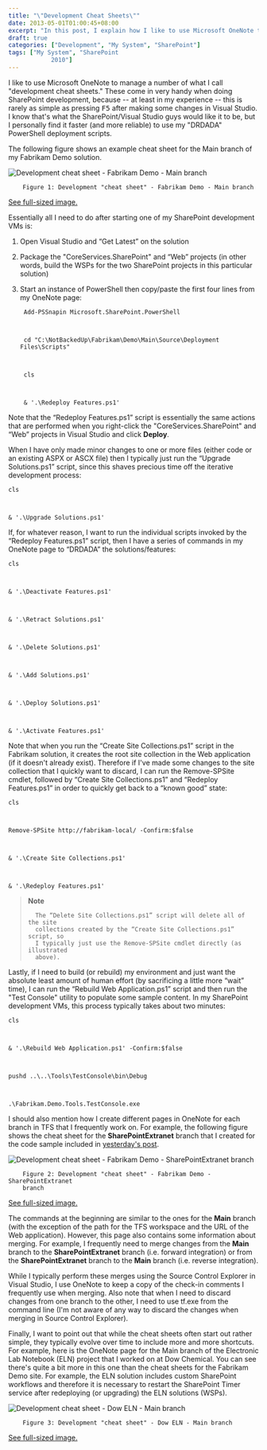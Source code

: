```yaml
---
title: "\"Development Cheat Sheets\""
date: 2013-05-01T01:00:45+08:00
excerpt: "In this post, I explain how I like to use Microsoft OneNote to manage what I call \"development cheat sheets\" -- which are especially useful when developing SharePoint solutions."
draft: true
categories: ["Development", "My System", "SharePoint"]
tags: ["My System", "SharePoint 
			2010"]
---
```


I like to use Microsoft OneNote to manage a number of what I call "development cheat sheets." These come in very handy when doing SharePoint development, because -- at least in my experience -- this is rarely as simple as pressing <kbd>F5</kbd> after making some changes in Visual Studio. I know that's what the SharePoint/Visual Studio guys would like it to be, but I personally find it faster (and more reliable) to use my "DRDADA" PowerShell deployment scripts.

The following figure shows an example cheat sheet for the Main branch of my Fabrikam Demo solution.

![Development cheat sheet - Fabrikam Demo - Main branch](https://www.technologytoolbox.com/blog/images/www_technologytoolbox_com/blog/jjameson/10/r_Development-cheat-sheet-Fabrikam-Demo-Main-branch.png)
		Figure 1: Development "cheat sheet" - Fabrikam Demo - Main branch

[See full-sized image.](/blog/images/www_technologytoolbox_com/blog/jjameson/10/o_Development-cheat-sheet-Fabrikam-Demo-Main-branch.png) 


Essentially all I need to do after starting one of my SharePoint development VMs is:

1. Open Visual Studio and “Get Latest” on the solution
2. Package the "CoreServices.SharePoint" and “Web” projects (in other words, 	build the WSPs for the two SharePoint projects in this particular solution)
3. Start an instance of PowerShell then copy/paste the first four lines 	from my OneNote page:	
  
  
  
  


        Add-PSSnapin Microsoft.SharePoint.PowerShell



        cd "C:\NotBackedUp\Fabrikam\Demo\Main\Source\Deployment Files\Scripts"



        cls



        & '.\Redeploy Features.ps1'


Note that the “Redeploy Features.ps1” script is essentially the same actions that are performed when you right-click the "CoreServices.SharePoint" and “Web” projects in Visual Studio and click **Deploy**.

When I have only made minor changes to one or more files (either code or an existing ASPX or ASCX file) then I typically just run the “Upgrade Solutions.ps1” script, since this shaves precious time off the iterative development process:

  
  


    cls



    & '.\Upgrade Solutions.ps1'



If, for whatever reason, I want to run the individual scripts invoked by the “Redeploy Features.ps1” script, then I have a series of commands in my OneNote page to “DRDADA” the solutions/features:

  
  
  
  
  
  
  


    cls



    & '.\Deactivate Features.ps1'



    & '.\Retract Solutions.ps1'



    & '.\Delete Solutions.ps1'



    & '.\Add Solutions.ps1'



    & '.\Deploy Solutions.ps1'



    & '.\Activate Features.ps1'



Note that when you run the “Create Site Collections.ps1” script in the Fabrikam solution, it creates the root site collection in the Web application (if it doesn't already exist). Therefore if I've made some changes to the site collection that I quickly want to discard, I can run the Remove-SPSite cmdlet, followed by “Create Site Collections.ps1” and “Redeploy Features.ps1” in order to quickly get back to a “known good” state:

  
  
  
  


    cls



    Remove-SPSite http://fabrikam-local/ -Confirm:$false



    & '.\Create Site Collections.ps1'



    & '.\Redeploy Features.ps1'




> **Note**
> 
> 
> 		The “Delete Site Collections.ps1” script will delete all of the site 
> 		collections created by the “Create Site Collections.ps1” script, so 
> 		I typically just use the Remove-SPSite cmdlet directly (as illustrated 
> 		above).


Lastly, if I need to build (or rebuild) my environment and just want the absolute least amount of human effort (by sacrificing a little more “wait” time), I can run the “Rebuild Web Application.ps1” script and then run the "Test Console" utility to populate some sample content. In my SharePoint development VMs, this process typically takes about two minutes:

  
  
  
  


    cls



    & '.\Rebuild Web Application.ps1' -Confirm:$false



    pushd ..\..\Tools\TestConsole\bin\Debug



    .\Fabrikam.Demo.Tools.TestConsole.exe



I should also mention how I create different pages in OneNote for each branch in TFS that I frequently work on. For example, the following figure shows the cheat sheet for the **SharePointExtranet** branch that I created for the code sample included in[yesterday's post](/blog/jjameson/2013/04/30/installation-guide-for-sharepoint-server-2010-and-office-web-apps).

![Development cheat sheet - Fabrikam Demo - SharePointExtranet branch](https://www.technologytoolbox.com/blog/images/www_technologytoolbox_com/blog/jjameson/10/r_Development-cheat-sheet-Fabrikam-Demo-SharePointExtranet-branch.png)
		Figure 2: Development "cheat sheet" - Fabrikam Demo - SharePointExtranet 		branch

[See full-sized image.](/blog/images/www_technologytoolbox_com/blog/jjameson/10/o_Development-cheat-sheet-Fabrikam-Demo-SharePointExtranet-branch.png) 


The commands at the beginning are similar to the ones for the **Main** branch (with the exception of the path for the TFS workspace and the URL of the Web application). However, this page also contains some information about merging. For example, I frequently need to merge changes from the **Main** branch to the **SharePointExtranet** branch (i.e. forward integration) or from the **SharePointExtranet** branch to the **Main** branch (i.e. reverse integration).

While I typically perform these merges using the Source Control Explorer in Visual Studio, I use OneNote to keep a copy of the check-in comments I frequently use when merging. Also note that when I need to discard changes from one branch to the other, I need to use tf.exe from the command line (I'm not aware of any way to discard the changes when merging in Source Control Explorer).

Finally, I want to point out that while the cheat sheets often start out rather simple, they typically evolve over time to include more and more shortcuts. For example, here is the OneNote page for the Main branch of the Electronic Lab Notebook (ELN) project that I worked on at Dow Chemical. You can see there's quite a bit more in this one than the cheat sheets for the Fabrikam Demo site. For example, the ELN solution includes custom SharePoint workflows and therefore it is necessary to restart the SharePoint Timer service after redeploying (or upgrading) the ELN solutions (WSPs).

![Development cheat sheet - Dow ELN - Main branch](https://www.technologytoolbox.com/blog/images/www_technologytoolbox_com/blog/jjameson/10/r_Development-cheat-sheet-Dow-ELN-Main-branch.png)
		Figure 3: Development "cheat sheet" - Dow ELN - Main branch

[See full-sized image.](/blog/images/www_technologytoolbox_com/blog/jjameson/10/o_Development-cheat-sheet-Dow-ELN-Main-branch.png) 


